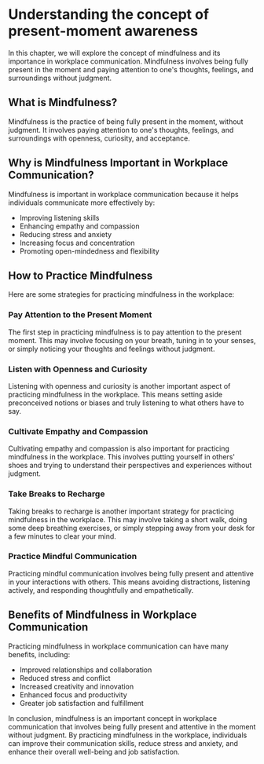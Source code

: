 Understanding the concept of present-moment awareness
=============================================================================================

In this chapter, we will explore the concept of mindfulness and its importance in workplace communication. Mindfulness involves being fully present in the moment and paying attention to one's thoughts, feelings, and surroundings without judgment.

What is Mindfulness?
--------------------

Mindfulness is the practice of being fully present in the moment, without judgment. It involves paying attention to one's thoughts, feelings, and surroundings with openness, curiosity, and acceptance.

Why is Mindfulness Important in Workplace Communication?
--------------------------------------------------------

Mindfulness is important in workplace communication because it helps individuals communicate more effectively by:

* Improving listening skills
* Enhancing empathy and compassion
* Reducing stress and anxiety
* Increasing focus and concentration
* Promoting open-mindedness and flexibility

How to Practice Mindfulness
---------------------------

Here are some strategies for practicing mindfulness in the workplace:

### Pay Attention to the Present Moment

The first step in practicing mindfulness is to pay attention to the present moment. This may involve focusing on your breath, tuning in to your senses, or simply noticing your thoughts and feelings without judgment.

### Listen with Openness and Curiosity

Listening with openness and curiosity is another important aspect of practicing mindfulness in the workplace. This means setting aside preconceived notions or biases and truly listening to what others have to say.

### Cultivate Empathy and Compassion

Cultivating empathy and compassion is also important for practicing mindfulness in the workplace. This involves putting yourself in others' shoes and trying to understand their perspectives and experiences without judgment.

### Take Breaks to Recharge

Taking breaks to recharge is another important strategy for practicing mindfulness in the workplace. This may involve taking a short walk, doing some deep breathing exercises, or simply stepping away from your desk for a few minutes to clear your mind.

### Practice Mindful Communication

Practicing mindful communication involves being fully present and attentive in your interactions with others. This means avoiding distractions, listening actively, and responding thoughtfully and empathetically.

Benefits of Mindfulness in Workplace Communication
--------------------------------------------------

Practicing mindfulness in workplace communication can have many benefits, including:

* Improved relationships and collaboration
* Reduced stress and conflict
* Increased creativity and innovation
* Enhanced focus and productivity
* Greater job satisfaction and fulfillment

In conclusion, mindfulness is an important concept in workplace communication that involves being fully present and attentive in the moment without judgment. By practicing mindfulness in the workplace, individuals can improve their communication skills, reduce stress and anxiety, and enhance their overall well-being and job satisfaction.
